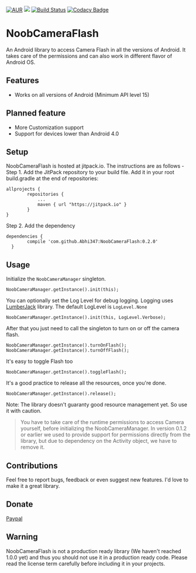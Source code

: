 [![AUR](https://img.shields.io/aur/license/yaourt.svg?maxAge=2592000)](https://raw.githubusercontent.com/Abhi347/NoobCameraFlash/master/LICENSE) 
[![](https://jitpack.io/v/Abhi347/NoobCameraFlash.svg)](https://jitpack.io/#Abhi347/NoobCameraFlash)
[![Build Status](https://travis-ci.org/Abhi347/NoobCameraFlash.svg?branch=master)](https://travis-ci.org/Abhi347/NoobCameraFlash)
[![Codacy Badge](https://api.codacy.com/project/badge/Grade/27c70f649c444bd48f0b996b952f89c1)](https://www.codacy.com/app/josh-abhi143/NoobCameraFlash?utm_source=github.com&amp;utm_medium=referral&amp;utm_content=Abhi347/NoobCameraFlash&amp;utm_campaign=Badge_Grade)

# NoobCameraFlash
An Android library to access Camera Flash in all the versions of Android. It takes care of the permissions and can also work in different flavor of Android OS.

## Features
 * Works on all versions of Android (Minimum API level 15)

## Planned feature
 * More Customization support
 * Support for devices lower than Android 4.0

## Setup
NoobCameraFlash is hosted at jitpack.io. The instructions are as follows -   
Step 1. Add the JitPack repository to your build file. Add it in your root build.gradle at the end of repositories:

    allprojects {
		    repositories {
    			...
		    	maven { url "https://jitpack.io" }
    		}
    }

Step 2. Add the dependency

    dependencies {
	        compile 'com.github.Abhi347:NoobCameraFlash:0.2.0'
	  }

## Usage
Initialize the `NoobCameraManager` singleton.

    NoobCameraManager.getInstance().init(this);

You can optionally set the Log Level for debug logging. Logging uses [LumberJack](https://github.com/Abhi347/LumberJack) library. The default LogLevel is `LogLevel.None`

    NoobCameraManager.getInstance().init(this, LogLevel.Verbose);

After that you just need to call the singleton to turn on or off the camera flash.

    NoobCameraManager.getInstance().turnOnFlash();
    NoobCameraManager.getInstance().turnOffFlash();
    
It's easy to toggle Flash too

    NoobCameraManager.getInstance().toggleFlash();

It's a good practice to release all the resources, once you're done.

    NoobCameraManager.getInstance().release();

Note: The library doesn't guaranty good resource management yet. So use it with caution.

> You have to take care of the runtime permissions to access Camera yourself, before initializing the NoobCameraManager. In version 0.1.2 or earlier we used to provide support for permissions directly from the library, but due to dependency on the Activity object, we have to remove it.

## Contributions
Feel free to report bugs, feedback or even suggest new features. I'd love to make it a great library.

## Donate
[Paypal](https://paypal.me/Abhi347/5)

## Warning
NoobCameraFlash is not a production ready library (We haven't reached 1.0.0 yet) and thus you should not use it in a production ready code. Please read the license term carefully before including it in your projects.

